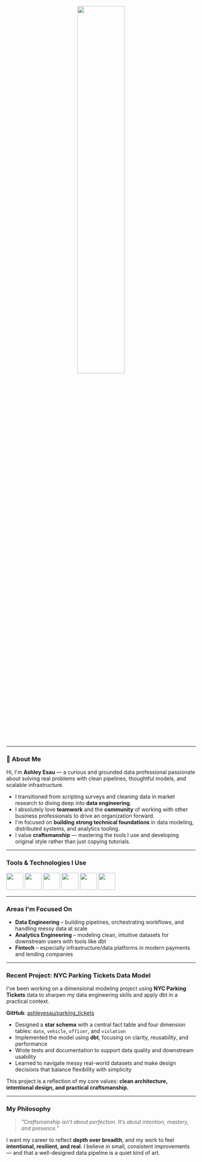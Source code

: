 <p align="center">
  <img src="https://capsule-render.vercel.app/api?type=rounded&height=250&color=gradient&text=Ashley%20Esau-nl-Data%20Professional&fontColor=000000" width="50%" />
</p>

---

### 👋 About Me

Hi, I'm **Ashley Esau** — a curious and grounded data professional passionate about solving real problems with clean pipelines, thoughtful models, and scalable infrastructure.

- I transitioned from scripting surveys and cleaning data in market research to diving deep into **data engineering**.
- I absolutely love **teamwork** and the **community** of working with other business professionals to drive an organization forward.
- I'm focused on **building strong technical foundations** in data modeling, distributed systems, and analytics tooling.
- I value **craftsmanship** — mastering the tools I use and developing original style rather than just copying tutorials.

---

### Tools & Technologies I Use

<p align="left">
  <img src="https://cdn.jsdelivr.net/gh/devicons/devicon@latest/icons/python/python-original.svg" width="45" height="45"/>
  <img src="https://cdn.jsdelivr.net/gh/devicons/devicon@latest/icons/apachespark/apachespark-original.svg" width="45" height="45"/>
  <img src="https://cdn.jsdelivr.net/gh/devicons/devicon@latest/icons/docker/docker-original-wordmark.svg" width="45" height="45"/>  
  <img src="https://cdn.jsdelivr.net/gh/devicons/devicon@latest/icons/git/git-original.svg" width="45" height="45"/>
  <img src="https://upload.wikimedia.org/wikipedia/commons/f/ff/Snowflake_Logo.svg" width="45" height="45"/>
  <img src="https://cdn.jsdelivr.net/gh/devicons/devicon@latest/icons/postgresql/postgresql-original.svg" width="45" height="45" />
</p>

---

### Areas I'm Focused On

- **Data Engineering** – building pipelines, orchestrating workflows, and handling messy data at scale  
- **Analytics Engineering** – modeling clean, intuitive datasets for downstream users with tools like dbt  
- **Fintech** – especially infrastructure/data platforms in modern payments and lending companies  

---

### Recent Project: NYC Parking Tickets Data Model

I've been working on a dimensional modeling project using **NYC Parking Tickets** data to sharpen my data engineering skills and apply dbt in a practical context.

**GitHub**: [ashleyesau/parking_tickets](https://github.com/ashleyesau/parking_tickets)

- Designed a **star schema** with a central fact table and four dimension tables: `date`, `vehicle`, `officer`, and `violation`
- Implemented the model using **dbt**, focusing on clarity, reusability, and performance
- Wrote tests and documentation to support data quality and downstream usability
- Learned to navigate messy real-world datasets and make design decisions that balance flexibility with simplicity

This project is a reflection of my core values: **clean architecture, intentional design, and practical craftsmanship.**

---

### My Philosophy

> *"Craftsmanship isn’t about perfection. It’s about intention, mastery, and presence."*

I want my career to reflect **depth over breadth**, and my work to feel **intentional, resilient, and real**. I believe in small, consistent improvements — and that a well-designed data pipeline is a quiet kind of art.
